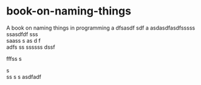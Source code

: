 # book-on-naming-things
A book on naming things in programming
a
dfsasdf  sdf
a asdasdfasdfsssss ssasdfdf
sss    
  saass
s as d f  
adfs    ss
ssssss
   dssf 
 
fffss 
s
 
s  
ss
s
s
asdfadf
